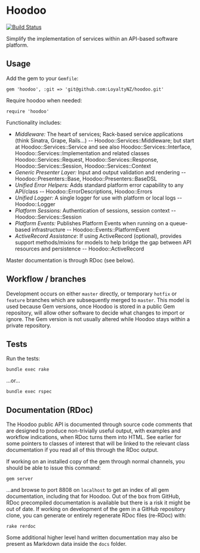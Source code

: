 # Hoodoo

[![Build Status](https://magnum.travis-ci.com/LoyaltyNZ/hoodoo.svg?token=qenLSjTyBsExZFCraVut&branch=master)](https://magnum.travis-ci.com/LoyaltyNZ/hoodoo)

Simplify the implementation of services within an API-based software platform.

## Usage

Add the gem to your `Gemfile`:

    gem 'hoodoo', :git => 'git@github.com:LoyaltyNZ/hoodoo.git'

Require hoodoo when needed:

    require 'hoodoo'

Functionality includes:

* _Middleware:_ The heart of services; Rack-based service applications (think Sinatra, Grape, Rails...) -- Hoodoo::Services::Middleware; but start at Hoodoo::Services::Service and see also Hoodoo::Services::Interface, Hoodoo::Services::Implementation and related classes Hoodoo::Services::Request, Hoodoo::Services::Response, Hoodoo::Services::Session, Hoodoo::Services::Context
* _Generic Presenter Layer:_ Input and output validation and rendering -- Hoodoo::Presenters::Base, Hoodoo::Presenters::BaseDSL
* _Unified Error Helpers:_ Adds standard platform error capability to any API/class -- Hoodoo::ErrorDescriptions, Hoodoo::Errors
* _Unified Logger:_ A single logger for use with platform or local logs -- Hoodoo::Logger
* _Platform Sessions:_ Authentication of sessions, session context -- Hoodoo::Services::Session
* _Platform Events:_ Publishes Platform Events when running on a queue-based infrastructure -- Hoodoo::Events::PlatformEvent
* _ActiveRecord Assistance_: If using ActiveRecord (optional), provides support methods/mixins for models to help bridge the gap between API resources and persistence -- Hoodoo::ActiveRecord

Master documentation is through RDoc (see below).

## Workflow / branches

Development occurs on either `master` directly, or temporary `hotfix` or `feature` branches which are subsequently merged to `master`. This model is used because Gem versions, once Hoodoo is stored in a public Gem repository, will allow other software to decide what changes to import or ignore. The Gem version is not usually altered while Hoodoo stays within a private repository.

## Tests

Run the tests:

    bundle exec rake

...or...

    bundle exec rspec

## Documentation (RDoc)

The Hoodoo public API is documented through source code comments that are designed to produce non-trivially useful output, with examples and workflow indications, when RDoc turns them into HTML. See earlier for some pointers to classes of interest that will be linked to the relevant class documentation if you read all of this through the RDoc output.

If working on an installed copy of the gem through normal channels, you should be able to issue this command:

    gem server

...and browse to port 8808 on `localhost` to get an index of all gem documentation, including that for Hoodoo. Out of the box from GitHub, RDoc precompiled documentation is available but there is a risk it might be out of date. If working on development of the gem in a GitHub repository clone, you can generate or entirely regenerate RDoc files (re-RDoc) with:

    rake rerdoc

Some additional higher level hand written documentation may also be present as Markdown data inside the `docs` folder.
